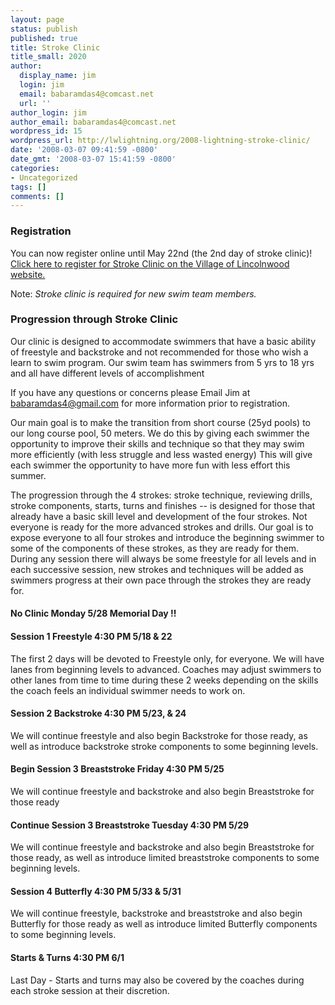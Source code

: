 ```yaml
---
layout: page
status: publish
published: true
title: Stroke Clinic
title_small: 2020
author:
  display_name: jim
  login: jim
  email: babaramdas4@comcast.net
  url: ''
author_login: jim
author_email: babaramdas4@comcast.net
wordpress_id: 15
wordpress_url: http://lwlightning.org/2008-lightning-stroke-clinic/
date: '2008-03-07 09:41:59 -0800'
date_gmt: '2008-03-07 15:41:59 -0800'
categories:
- Uncategorized
tags: []
comments: []
---
```


### Registration

You can now register online until May 22nd (the 2nd day of stroke clinic)! <a href='https://web1.vermontsystems.com/wbwsc/illincolnwoodwt.wsc/search.html?SessionID=%3C?VSI%E2%80%90SessionID?%3E&amp;module=AR&primarycode=206611'>Click here to register for Stroke Clinic on the Village of Lincolnwood website.</a>

Note: _Stroke clinic is required for new swim team members._


### Progression through Stroke Clinic

Our clinic is designed to accommodate swimmers that have a basic ability of freestyle and backstroke and not recommended for those who wish a learn to swim program. Our swim team has swimmers from 5 yrs to 18 yrs and all have different levels of accomplishment

If you have any questions or concerns please Email Jim at babaramdas4@gmail.com for more information prior to registration.

Our main goal is to make the transition from short course (25yd pools) to our long course pool, 50 meters. We do this by giving each swimmer the opportunity to improve their skills and technique so that they may swim more efficiently (with less struggle and less wasted energy) This will give each swimmer the opportunity to have more fun with less effort this summer.

The progression through the 4 strokes: stroke technique, reviewing drills, stroke components, starts, turns and finishes -- is designed for those that already have a basic skill level and development of the four strokes. Not everyone is ready for the more advanced strokes and drills. Our goal is to expose everyone to all four strokes and introduce the beginning swimmer to some of the components of these strokes, as they are ready for them. During any session there will always be some freestyle for all levels and in each successive session, new strokes and techniques will be added as swimmers progress at their own pace through the strokes they are ready for.

#### No Clinic Monday 5/28 Memorial Day !!

#### Session 1 Freestyle 4:30 PM 5/18 &amp; 22

The first 2 days will be devoted to Freestyle only, for everyone. We will have lanes from beginning levels to advanced. Coaches may adjust swimmers to other lanes from time to time during these 2 weeks depending on the skills the coach feels an individual swimmer needs to work on.

#### Session 2 Backstroke 4:30 PM 5/23, &amp; 24

We will continue freestyle and also begin Backstroke for those ready, as well as introduce backstroke stroke components to some beginning levels.

#### Begin Session 3 Breaststroke Friday 4:30 PM 5/25

We will continue freestyle and backstroke and also begin Breaststroke for those ready

#### Continue Session 3 Breaststroke Tuesday  4:30 PM 5/29 

We will continue freestyle and backstroke and also begin Breaststroke for those ready, as well as introduce limited breaststroke components to some beginning levels.

#### Session 4 Butterfly 4:30 PM 5/33  &amp; 5/31

We will continue freestyle, backstroke and breaststroke and also begin Butterfly for those ready as well as introduce limited Butterfly components to some beginning levels.

#### Starts &amp; Turns 4:30 PM 6/1

Last Day - Starts and turns may also be covered by the coaches during each stroke session at their discretion.
